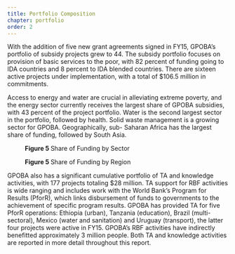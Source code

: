 ```yaml
---
title: Portfolio Composition
chapter: portfolio
order: 2
---
```


With the addition of five new grant agreements signed in FY15, GPOBA’s portfolio of subsidy projects grew to 44. The subsidy portfolio focuses on provision of basic services to the poor, with 82 percent of funding going to IDA countries and 8 percent to IDA blended countries. There are sixteen active projects under implementation, with a total of $106.5 million in commitments.

Access to energy and water are crucial in alleviating extreme poverty, and the energy sector currently receives the largest share of GPOBA subsidies, with 43 percent of the project portfolio. Water is the second largest sector in the portfolio, followed by health. Solid waste management is a growing sector for GPOBA. Geographically, sub- Saharan Africa has the largest share of funding, followed by South Asia.

<figure class="ct-figure-05-sector chart js-chart ct-golden-section">
    <figcaption class="chart-caption"><strong>Figure 5 </strong> Share of Funding by Sector</figcaption>
</figure>

<figure class="ct-figure-05-region chart js-chart ct-golden-section">
    <figcaption class="chart-caption"><strong>Figure 5 </strong> Share of Funding by Region</figcaption>
</figure>

GPOBA also has a significant cumulative portfolio of TA and knowledge activities, with 177 projects totaling $28 million. TA support for RBF activities is wide ranging and includes work with the World Bank’s Program for Results (PforR), which links disbursement of funds to governments to the achievement of specific program results. GPOBA has provided TA for five PforR operations: Ethiopia (urban), Tanzania (education), Brazil (multi-sectoral), Mexico (water and sanitation) and Uruguay (transport), the latter four projects were active in FY15. GPOBA’s RBF activities have indirectly benefitted approximately 3 million people. Both TA and knowledge activities are reported in more detail throughout this report.

<!-- [_infographic_ _pop-up_ _on this page for funding by region and sector as in printed AR?_]

_Link to: _(newly designed) table showing overall portfolio – by sector / region_ -->
